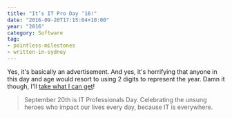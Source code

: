 ```yaml
---
title: "It’s IT Pro Day ‘16!"
date: "2016-09-20T17:15:04+10:00"
year: "2016"
category: Software
tag:
- pointless-milestones
- written-in-sydney
---
```

Yes, it's basically an advertisement. And yes, it's horrifying that anyone in this day and age would resort to using 2 digits to represent the year. Damn it though, I'll [take what I can get]!

> September 20th is IT Professionals Day.
> Celebrating the unsung heroes who impact our lives every day, because IT is everywhere.

[take what I can get]: http://www.itproday.org

